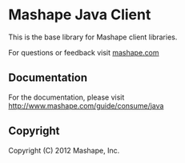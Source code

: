 Mashape Java Client
============================================

This is the base library for Mashape client libraries.

For questions or feedback visit [mashape.com](http://mashape.com/)

Documentation
-------------------

For the documentation, please visit http://www.mashape.com/guide/consume/java

Copyright
---------------

Copyright (C) 2012 Mashape, Inc.